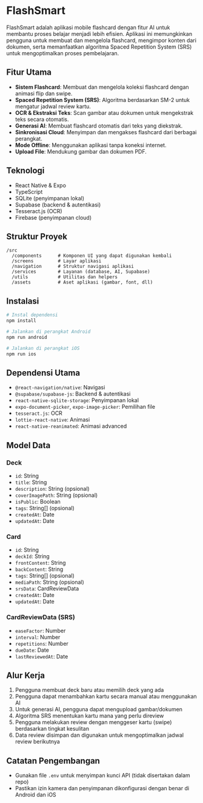 # FlashSmart

FlashSmart adalah aplikasi mobile flashcard dengan fitur AI untuk membantu proses belajar menjadi lebih efisien. Aplikasi ini memungkinkan pengguna untuk membuat dan mengelola flashcard, mengimpor konten dari dokumen, serta memanfaatkan algoritma Spaced Repetition System (SRS) untuk mengoptimalkan proses pembelajaran.

## Fitur Utama

- **Sistem Flashcard**: Membuat dan mengelola koleksi flashcard dengan animasi flip dan swipe.
- **Spaced Repetition System (SRS)**: Algoritma berdasarkan SM-2 untuk mengatur jadwal review kartu.
- **OCR & Ekstraksi Teks**: Scan gambar atau dokumen untuk mengekstrak teks secara otomatis.
- **Generasi AI**: Membuat flashcard otomatis dari teks yang diekstrak.
- **Sinkronisasi Cloud**: Menyimpan dan mengakses flashcard dari berbagai perangkat.
- **Mode Offline**: Menggunakan aplikasi tanpa koneksi internet.
- **Upload File**: Mendukung gambar dan dokumen PDF.

## Teknologi

- React Native & Expo
- TypeScript
- SQLite (penyimpanan lokal)
- Supabase (backend & autentikasi)
- Tesseract.js (OCR)
- Firebase (penyimpanan cloud)

## Struktur Proyek

```
/src
  /components      # Komponen UI yang dapat digunakan kembali
  /screens         # Layar aplikasi
  /navigation      # Struktur navigasi aplikasi
  /services        # Layanan (database, AI, Supabase)
  /utils           # Utilitas dan helpers
  /assets          # Aset aplikasi (gambar, font, dll)
```

## Instalasi

```bash
# Instal dependensi
npm install

# Jalankan di perangkat Android
npm run android

# Jalankan di perangkat iOS
npm run ios
```

## Dependensi Utama

- `@react-navigation/native`: Navigasi
- `@supabase/supabase-js`: Backend & autentikasi
- `react-native-sqlite-storage`: Penyimpanan lokal
- `expo-document-picker`, `expo-image-picker`: Pemilihan file
- `tesseract.js`: OCR
- `lottie-react-native`: Animasi
- `react-native-reanimated`: Animasi advanced

## Model Data

### Deck
- `id`: String
- `title`: String
- `description`: String (opsional)
- `coverImagePath`: String (opsional)
- `isPublic`: Boolean
- `tags`: String[] (opsional)
- `createdAt`: Date
- `updatedAt`: Date

### Card
- `id`: String
- `deckId`: String
- `frontContent`: String
- `backContent`: String
- `tags`: String[] (opsional)
- `mediaPath`: String (opsional)
- `srsData`: CardReviewData
- `createdAt`: Date
- `updatedAt`: Date

### CardReviewData (SRS)
- `easeFactor`: Number
- `interval`: Number
- `repetitions`: Number
- `dueDate`: Date
- `lastReviewedAt`: Date

## Alur Kerja

1. Pengguna membuat deck baru atau memilih deck yang ada
2. Pengguna dapat menambahkan kartu secara manual atau menggunakan AI
3. Untuk generasi AI, pengguna dapat mengupload gambar/dokumen
4. Algoritma SRS menentukan kartu mana yang perlu direview
5. Pengguna melakukan review dengan menggeser kartu (swipe) berdasarkan tingkat kesulitan
6. Data review disimpan dan digunakan untuk mengoptimalkan jadwal review berikutnya

## Catatan Pengembangan

- Gunakan file `.env` untuk menyimpan kunci API (tidak disertakan dalam repo)
- Pastikan izin kamera dan penyimpanan dikonfigurasi dengan benar di Android dan iOS
